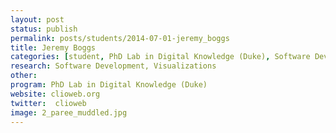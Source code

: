 ```yaml
---
layout: post
status: publish
permalink: posts/students/2014-07-01-jeremy_boggs
title: Jeremy Boggs
categories: [student, PhD Lab in Digital Knowledge (Duke), Software Development, Visualizations]
research: Software Development, Visualizations
other: 
program: PhD Lab in Digital Knowledge (Duke)
website: clioweb.org
twitter:  clioweb
image: 2_paree_muddled.jpg
---
```

   